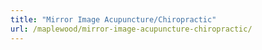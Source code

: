 ```yaml
---
title: "Mirror Image Acupuncture/Chiropractic"
url: /maplewood/mirror-image-acupuncture-chiropractic/
---
```

